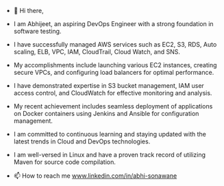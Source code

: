 - 👋 Hi there,
- I am Abhijeet, an aspiring DevOps Engineer with a strong foundation in software testing.
- I have successfully managed AWS services such as EC2, S3, RDS, Auto scaling, ELB, VPC, IAM, CloudTrail, Cloud Watch, and SNS.
- My accomplishments include launching various EC2 instances, creating secure VPCs, and configuring load balancers for optimal performance.
- I have demonstrated expertise in S3 bucket management, IAM user access control, and CloudWatch for effective monitoring and analysis.
- My recent achievement includes seamless deployment of applications on Docker containers using Jenkins and Ansible for configuration management.
- I am committed to continuous learning and staying updated with the latest trends in Cloud and DevOps technologies.
- I am well-versed in Linux and have a proven track record of utilizing Maven for source code compilation.


- 📫 How to reach me
  www.linkedin.com/in/abhi-sonawane

<!---
abhi-255/abhi-255 is a ✨ special ✨ repository because its `README.md` (this file) appears on your GitHub profile.
You can click the Preview link to take a look at your changes.
--->
